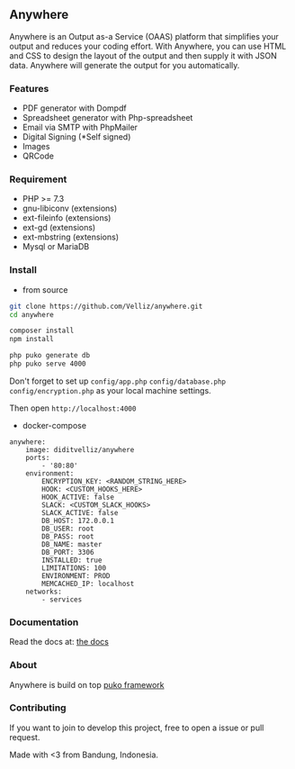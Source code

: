 ## Anywhere

Anywhere is an Output as-a Service (OAAS) platform that simplifies your output and reduces your coding effort. 
With Anywhere, you can use HTML and CSS to design the layout of the output and then supply it with JSON data. 
Anywhere will generate the output for you automatically.

### Features

* PDF generator with Dompdf
* Spreadsheet generator with Php-spreadsheet
* Email via SMTP with PhpMailer
* Digital Signing (*Self signed)
* Images
* QRCode

### Requirement

* PHP >= 7.3
* gnu-libiconv (extensions)
* ext-fileinfo (extensions)
* ext-gd (extensions)
* ext-mbstring (extensions)
* Mysql or MariaDB

### Install

* from source

```bash
git clone https://github.com/Velliz/anywhere.git
cd anywhere

composer install
npm install

php puko generate db
php puko serve 4000
```

Don't forget to set up `config/app.php` `config/database.php` `config/encryption.php` as your local machine settings.

Then open `http://localhost:4000`

* docker-compose

```xaml
anywhere:
    image: diditvelliz/anywhere
    ports:
        - '80:80'
    environment:
        ENCRYPTION_KEY: <RANDOM_STRING_HERE>
        HOOK: <CUSTOM_HOOKS_HERE>
        HOOK_ACTIVE: false
        SLACK: <CUSTOM_SLACK_HOOKS>
        SLACK_ACTIVE: false
        DB_HOST: 172.0.0.1
        DB_USER: root
        DB_PASS: root
        DB_NAME: master
        DB_PORT: 3306
        INSTALLED: true
        LIMITATIONS: 100
        ENVIRONMENT: PROD
        MEMCACHED_IP: localhost
    networks:
        - services
```

### Documentation

Read the docs at: [the docs](https://velliz.github.io/anydocs/)

### About

Anywhere is build on top [puko framework](https://github.com/Velliz/pukoframework)

### Contributing

If you want to join to develop this project, free to open a issue or pull request.

Made with <3 from Bandung, Indonesia.
